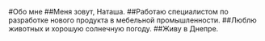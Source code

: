 #Обо мне
##Меня зовут, Наташа.
##Работаю специалистом по разработке нового продукта в мебельной промышленности.
##Люблю животных и хорошую солнечную погоду.
##Живу в Днепре.